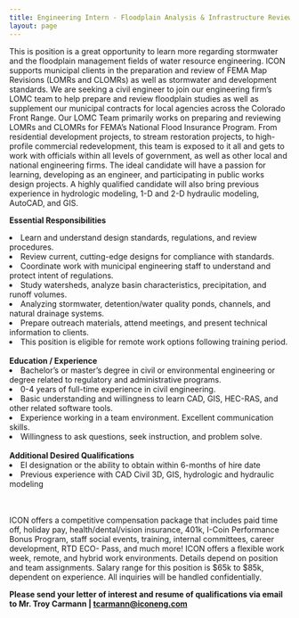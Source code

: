 ```yaml
---
title: Engineering Intern - Floodplain Analysis & Infrastructure Review
layout: page
---
```


This is position is a great opportunity to learn more regarding stormwater and the floodplain management fields of water resource
engineering. ICON supports municipal clients in the preparation and review of FEMA Map Revisions (LOMRs and CLOMRs) as well as
stormwater and development standards. We are seeking a civil engineer to join our engineering firm’s LOMC team to help prepare and
review floodplain studies as well as supplement our municipal contracts for local agencies across the Colorado Front Range. Our
LOMC Team primarily works on preparing and reviewing LOMRs and CLOMRs for FEMA’s National Flood Insurance Program. From
residential development projects, to stream restoration projects, to high-profile commercial redevelopment, this team is exposed to it all
and gets to work with officials within all levels of government, as well as other local and national engineering firms. The ideal candidate
will have a passion for learning, developing as an engineer, and participating in public works design projects. A highly qualified
candidate will also bring previous experience in hydrologic modeling, 1-D and 2-D hydraulic modeling, AutoCAD, and GIS.

<b>Essential Responsibilities</b>
<li>Learn and understand design standards, regulations, and review procedures.</li>
<li>Review current, cutting-edge designs for compliance with standards.</li>
<li>Coordinate work with municipal engineering staff to understand and protect intent of regulations.</li>
<li>Study watersheds, analyze basin characteristics, precipitation, and runoff volumes.</li>
<li>Analyzing stormwater, detention/water quality ponds, channels, and natural drainage systems.</li>
<li>Prepare outreach materials, attend meetings, and present technical information to clients.</li>
<li>This position is eligible for remote work options following training period.</li>

<br>
<b>Education / Experience</b>

<li>Bachelor’s or master’s degree in civil or environmental engineering or degree related to regulatory and administrative
programs.</li>
<li>0-4 years of full-time experience in civil engineering.</li>
<li>Basic understanding and willingness to learn CAD, GIS, HEC-RAS, and other related software tools.</li>
<li>Experience working in a team environment. Excellent communication skills.</li>
<li>Willingness to ask questions, seek instruction, and problem solve.</li>

<br>
<b>Additional Desired Qualifications</b>
<li>EI designation or the ability to obtain within 6-months of hire date</li>
<li>Previous experience with CAD Civil 3D, GIS, hydrologic and hydraulic modeling</li>

<br>
<br>

ICON offers a competitive compensation package that includes paid time off, holiday pay, health/dental/vision insurance,
401k, I-Coin Performance Bonus Program, staff social events, training, internal committees, career development, RTD ECO-
Pass, and much more! ICON offers a flexible work week, remote, and hybrid work environments. Details depend on position and team assignments. Salary range for this position is $65k to $85k, dependent on experience. All inquiries will be handled confidentially.


<b>Please send your letter of interest and resume of qualifications via email to
Mr. Troy Carmann | <tcarmann@iconeng.com></b>
